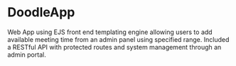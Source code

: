 # DoodleApp

Web App using EJS front end templating engine allowing users to add available meeting time from an admin panel using specified range. Included a RESTful API with protected routes and system management through an admin portal. 
